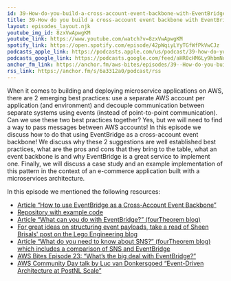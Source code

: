 ```yaml
---
id: 39-How-do-you-build-a-cross-account-event-backbone-with-EventBridge
title: 39-How do you build a cross-account event backbone with EventBridge?
layout: episodes_layout.njk
youtube_img_id: 8zxVwApwgKM
youtube_link: https://www.youtube.com/watch?v=8zxVwApwgKM
spotify_link: https://open.spotify.com/episode/42pWqiyLYyTGfWfPkVwCJz
podcasts_apple_link: https://podcasts.apple.com/us/podcast/39-how-do-you-build-a-cross-account-event-backbone/id1585489017?i=1000565056125
podcasts_google_link: https://podcasts.google.com/feed/aHR0cHM6Ly9hbmNob3IuZm0vcy82YTMzMTJhMC9wb2RjYXN0L3Jzcw/episode/YjI4MzlmY2EtNWVhNi00YjkzLTkyN2UtNWVjMzExY2Y0Y2Zm?sa=X&ved=0CAUQkfYCahcKEwjAnNX9-JD4AhUAAAAAHQAAAAAQAQ
anchor_fm_link: https://anchor.fm/aws-bites/episodes/39--How-do-you-build-a-cross-account-event-backbone-with-EventBridge-e1jd97n
rss_link: https://anchor.fm/s/6a3312a0/podcast/rss
---
```



When it comes to building and deploying microservice applications on AWS, there are 2 emerging best practices: use a separate AWS account per application (and environment) and decouple communication between separate systems using events (instead of point-to-point communication). Can we use these two best practices together? Yes, but we will need to find a way to pass messages between AWS accounts! In this episode we discuss how to do that using EventBridge as a cross-account event backbone! We discuss why these 2 suggestions are well established best practices, what are the pros and cons that they bring to the table, what an event backbone is and why EventBridge is a great service to implement one. Finally, we will discuss a case study and an example implementation of this pattern in the context of an e-commerce application built with a microservices architecture.

In this episode we mentioned the following resources:
  - [Article “How to use EventBridge as a Cross-Account Event Backbone”](https://dev.to/eoinsha/how-to-use-eventbridge-as-a-cross-account-event-backbone-5fik) 
  - [Repository with example code](https://github.com/fourTheorem/cross-account-eventbridge/)
  - [Article “What can you do with EventBridge?” (fourTheorem blog)](https://www.fourtheorem.com/blog/what-can-you-do-with-eventbridge) 
  - [For great ideas on structuring event payloads, take a read of Sheen Brisals' post on the Lego Engineering blog](https://medium.com/lego-engineering/the-power-of-amazon-eventbridge-is-in-its-detail-92c07ddcaa40)
  - [Article “What do you need to know about SNS?” (fourTheorem blog) which includes a comparison of SNS and EventBridge](https://www.fourtheorem.com/blog/what-do-you-need-to-know-about-sns)
  - [AWS Bites Episode 23: “What’s the big deal with EventBridge?”](https://www.youtube.com/watch?v=UjIE5qp-v8w)
  - [AWS Community Day talk by Luc van Donkersgoed “Event-Driven Architecture at PostNL Scale”](https://www.youtube.com/watch?v=nyoMF1AEI7g)
 